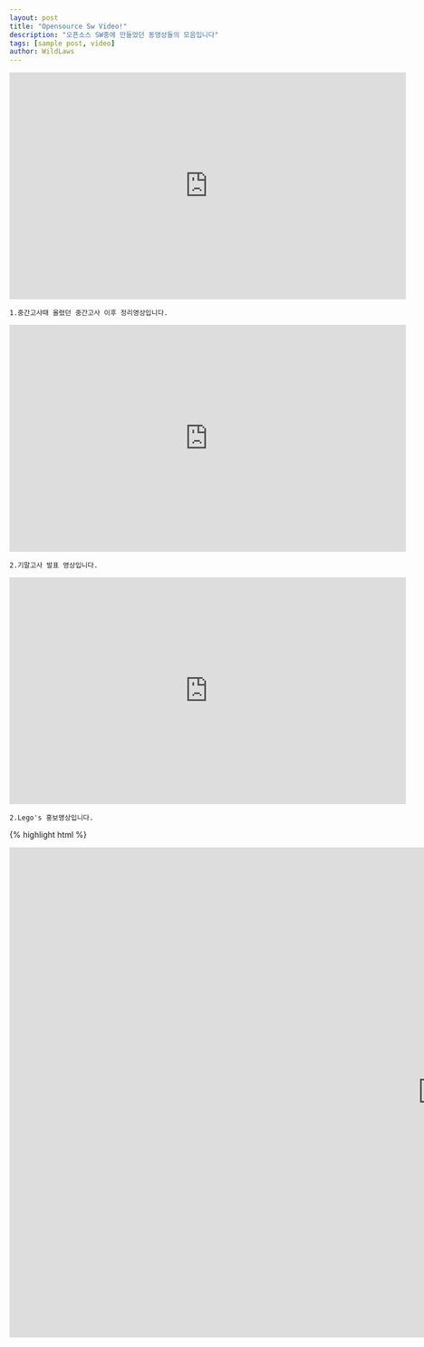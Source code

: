 ```yaml
---
layout: post
title: "Opensource Sw Video!"
description: "오픈소스 SW중에 만들었던 동영상들의 모음입니다"
tags: [sample post, video]
author: WildLaws
---
```


<iframe width="700" height="400" src="https://www.youtube.com/embed/IUHzT0eqRAE" frameborder="0" gesture="media" allow="encrypted-media" allowfullscreen></iframe>

	1.중간고사때 올렸던 중간고사 이후 정리영상입니다.

<iframe width="700" height="400" src="https://www.youtube.com/embed/c_IGs0bamdo" frameborder="0" gesture="media" allow="encrypted-media" allowfullscreen></iframe>

	2.기말고사 발표 영상입니다.

<iframe width="700" height="400" src="https://www.youtube.com/embed/wihQAUkqTWE" frameborder="0" gesture="media" allow="encrypted-media" allowfullscreen></iframe>
	
	2.Lego's 홍보영상입니다.

{% highlight html %}
<iframe width="1521" height="864" src="https://www.youtube.com/embed/c_IGs0bamdo" frameborder="0">
{% endhighlight %}

